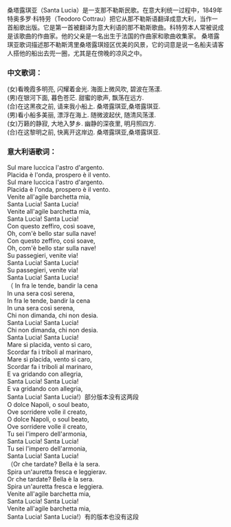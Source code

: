 

桑塔露琪亚（Santa Lucia）是一支那不勒斯民歌。在意大利统一过程中，1849年特奥多罗·科特劳（Teodoro
Cottrau）把它从那不勒斯语翻译成意大利，当作一首船歌出版。它是第一首被翻译为意大利语的那不勒斯歌曲。科特劳本人常被说成是该歌曲的作曲家。他的父亲是一名出生于法国的作曲家和歌曲收集家。
桑塔露琪亚歌词描述那不勒斯湾里桑塔露琪娅区优美的风景，它的词意是说一名船夫请客人搭他的船出去兜一圈，尤其是在傍晚的凉风之中。

### 中文歌词：

(女)看晚霞多明亮, 闪耀着金光. 海面上微风吹, 碧波在荡漾.  
(男)在银河下面, 暮色苍茫. 甜蜜的歌声, 飘荡在远方.  
(合)在这黑夜之前, 请来我小船上. 桑塔露琪亚,桑塔露琪亚.  
(男)看小船多美丽, 漂浮在海上. 随微波起伏, 随清风荡漾.  
(女)万籁的静寂, 大地入梦乡. 幽静的深夜里, 明月照四方.  
(合)在这黎明之前, 快离开这岸边. 桑塔露琪亚,桑塔露琪亚.

### 意大利语歌词：

Sul mare luccica l'astro d'argento.  
Placida è l'onda, prospero è il vento.  
Sul mare luccica l'astro d'argento.  
Placida è l'onda, prospero è il vento.  
Venite all'agile barchetta mia,  
Santa Lucia! Santa Lucia!  
Venite all'agile barchetta mia,  
Santa Lucia! Santa Lucia!  
Con questo zeffiro, così soave,  
Oh, com'è bello star sulla nave!  
Con questo zeffiro, così soave,  
Oh, com'è bello star sulla nave!  
Su passegieri, venite via!  
Santa Lucia! Santa Lucia!  
Su passegieri, venite via!  
Santa Lucia! Santa Lucia!  
（ In fra le tende, bandir la cena  
In una sera così serena,  
In fra le tende, bandir la cena  
In una sera così serena,  
Chi non dimanda, chi non desia.  
Santa Lucia! Santa Lucia!  
Chi non dimanda, chi non desia.  
Santa Lucia! Santa Lucia!  
Mare sì placida, vento sì caro,  
Scordar fa i triboli al marinaro,  
Mare sì placida, vento sì caro,  
Scordar fa i triboli al marinaro,  
E va gridando con allegria,  
Santa Lucia! Santa Lucia!  
E va gridando con allegria,  
Santa Lucia! Santa Lucia!）部分版本没有这两段  
O dolce Napoli, o soul beato,  
Ove sorridere volle il creato,  
O dolce Napoli, o soul beato,  
Ove sorridere volle il creato,  
Tu sei l'impero dell'armonia,  
Santa Lucia! Santa Lucia!  
Tu sei l'impero dell'armonia,  
Santa Lucia! Santa Lucia!  
（Or che tardate? Bella è la sera.  
Spira un'auretta fresca e leggierav.  
Or che tardate? Bella è la sera.  
Spira un'auretta fresca e leggiera.  
Venite all'agile barchetta mia,  
Santa Lucia! Santa Lucia!  
Venite all'agile barchetta mia,  
Santa Lucia! Santa Lucia!）有的版本也没有这段

